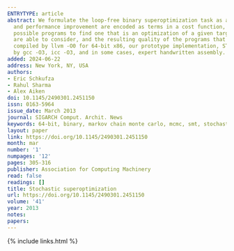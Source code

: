 ```yaml
---
ENTRYTYPE: article
abstract: We formulate the loop-free binary superoptimization task as a stochastic search problem. The competing constraints of transformation correctness
  and performance improvement are encoded as terms in a cost function, and a Markov Chain Monte Carlo sampler is used to rapidly explore the space of all
  possible programs to find one that is an optimization of a given target program. Although our method sacrifices completeness, the scope of programs we
  are able to consider, and the resulting quality of the programs that we produce, far exceed those of existing superoptimizers. Beginning from binaries
  compiled by llvm -O0 for 64-bit x86, our prototype implementation, STOKE, is able to produce programs which either match or outperform the code produced
  by gcc -O3, icc -O3, and in some cases, expert handwritten assembly.
added: 2024-06-22
address: New York, NY, USA
authors:
- Eric Schkufza
- Rahul Sharma
- Alex Aiken
doi: 10.1145/2490301.2451150
issn: 0163-5964
issue_date: March 2013
journal: SIGARCH Comput. Archit. News
keywords: 64-bit, binary, markov chain monte carlo, mcmc, smt, stochastic search, superoptimization, x86, x86-64
layout: paper
link: https://doi.org/10.1145/2490301.2451150
month: mar
number: '1'
numpages: '12'
pages: 305-316
publisher: Association for Computing Machinery
read: false
readings: []
title: Stochastic superoptimization
url: https://doi.org/10.1145/2490301.2451150
volume: '41'
year: 2013
notes:
papers:
---
```

{% include links.html %}
